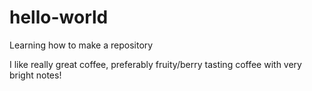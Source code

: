 # hello-world
Learning how to make a repository

I like really great coffee, preferably fruity/berry tasting coffee with very bright notes!
